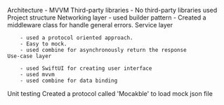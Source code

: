 Architecture
    - MVVM
Third-party libraries
    - No third-party libraries used
Project structure
    Networking layer 
        - used builder pattern
        - Created a middleware class for handle general errors.
    Service layer

        - used a protocol oriented approach.
        - Easy to mock.
        - used combine for asynchronously return the response
    Use-case layer
	
        - used SwiftUI for creating user interface
        - used mvvm
        - used combine for data binding
Unit testing
	Created a protocol called 'Mocakble'  to load mock json file


